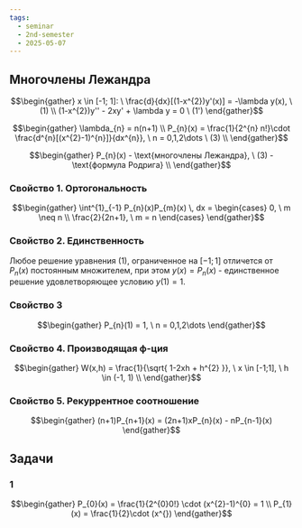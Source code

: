 ```yaml
---
tags:
  - seminar
  - 2nd-semester
  - 2025-05-07
---
```


## Многочлены Лежандра

$$\begin{gather}
x \in [-1; 1]: \ \frac{d}{dx}[(1-x^{2})y'(x)] = -\lambda y(x), \ (1) \\
(1-x^{2})y'' - 2xy' + \lambda y = 0 \ (1')
\end{gather}$$

$$\begin{gather}
\lambda_{n} = n(n+1) \\
P_{n}(x) = \frac{1}{2^{n} n!}\cdot \frac{d^{n}[(x^{2}-1)^{n}]}{dx^{n}}, \ n = 0,1,2\dots \ (3) \\
\end{gather}$$

$$\begin{gather}
P_{n}(x) - \text{многочлены Лежандра}, \ (3) - \text{формула Родрига} \\
\end{gather}$$

### Свойство 1. Ортогональность

$$\begin{gather}
\int^{1}_{-1} P_{n}(x)P_{m}(x) \, dx = \begin{cases}
0, \ m \neq n \\
\frac{2}{2n+1}, \ m = n
\end{cases}
\end{gather}$$

### Свойство 2. Единственность

Любое решение уравнения (1), ограниченное на $[-1;1]$ отличется от $P_{n}(x)$ постоянным множителем, при этом $y(x) = P_{n}(x)$ - единственное решение удовлетворяющее условию $y(1) = 1$.

### Свойство 3

$$\begin{gather}
P_{n}(1) = 1, \ n = 0,1,2\dots
\end{gather}$$

### Свойство 4. Производящая ф-ция

$$\begin{gather}
W(x,h) = \frac{1}{\sqrt{ 1-2xh + h^{2} }}, \ x \in [-1;1], \ h \in (-1, 1) \\
\end{gather}$$

### Свойство 5. Рекуррентное соотношение

$$\begin{gather}
(n+1)P_{n+1}(x) = (2n+1)xP_{n}(x) - nP_{n-1}(x)
\end{gather}$$

## Задачи

### 1

$$\begin{gather}
P_{0}(x) = \frac{1}{2^{0}0!} \cdot (x^{2}-1)^{0} = 1 \\
P_{1}(x) = \frac{1}{2}\cdot (x^{})
\end{gather}$$